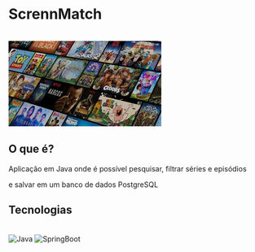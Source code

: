 <h1>ScrennMatch</h1>

<br>
<img src="src/image/catalogoFilmes.jpeg">
<br>

<h2>O que é?</h2>
<p>Aplicação em Java onde é possível pesquisar, filtrar séries e episódios</p>
<p> e salvar em um banco de dados PostgreSQL</p>

<h2>Tecnologias</h2>
<div style = "display inline_block"><br/>
<img align = "center" alt= "Java" src = "https://img.shields.io/badge/Java-ED8B00?style=for-the-badge&logo=openjdk&logoColor=white">
<img align = "center" alt= "SpringBoot" src = "https://img.shields.io/badge/spring-%236DB33F.svg?style=for-the-badge&logo=spring&logoColor=white">
